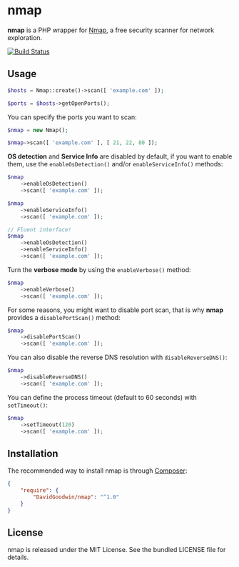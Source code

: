 nmap
====

**nmap** is a PHP wrapper for [Nmap](http://nmap.org/), a free security scanner
for network exploration.

[![Build Status](https://travis-ci.org/DavidGoodwin/nmap.svg?branch=master)](https://travis-ci.org/willdurand/nmap)


Usage
-----

```php
$hosts = Nmap::create()->scan([ 'example.com' ]);

$ports = $hosts->getOpenPorts();
```

You can specify the ports you want to scan:

``` php
$nmap = new Nmap();

$nmap->scan([ 'example.com' ], [ 21, 22, 80 ]);
```

**OS detection** and **Service Info** are disabled by default, if you want to
enable them, use the `enableOsDetection()` and/or `enableServiceInfo()` methods:

``` php
$nmap
    ->enableOsDetection()
    ->scan([ 'example.com' ]);

$nmap
    ->enableServiceInfo()
    ->scan([ 'example.com' ]);

// Fluent interface!
$nmap
    ->enableOsDetection()
    ->enableServiceInfo()
    ->scan([ 'example.com' ]);
```

Turn the **verbose mode** by using the `enableVerbose()` method:

``` php
$nmap
    ->enableVerbose()
    ->scan([ 'example.com' ]);
```

For some reasons, you might want to disable port scan, that is why **nmap**
provides a `disablePortScan()` method:

``` php
$nmap
    ->disablePortScan()
    ->scan([ 'example.com' ]);
```

You can also disable the reverse DNS resolution with `disableReverseDNS()`:

``` php
$nmap
    ->disableReverseDNS()
    ->scan([ 'example.com' ]);
```

You can define the process timeout (default to 60 seconds) with `setTimeout()`:

``` php
$nmap
    ->setTimeout(120)
    ->scan([ 'example.com' ]);
```

Installation
------------

The recommended way to install nmap is through
[Composer](http://getcomposer.org/):

``` json
{
    "require": {
        "DavidGoodwin/nmap": "^1.0"
    }
}
```



License
-------

nmap is released under the MIT License. See the bundled LICENSE file for
details.
